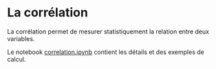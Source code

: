 # La corrélation

La corrélation permet de mesurer statistiquement la relation entre deux variables.

Le notebook [correlation.ipynb](correlation.ipynb) contient les détails et des exemples de calcul.